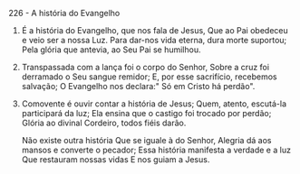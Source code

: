 226 - A história do Evangelho

1. É a história do Evangelho, que nos fala de Jesus,
   Que ao Pai obedeceu e veio ser a nossa Luz.
   Para dar-nos vida eterna, dura morte suportou;
   Pela glória que antevia, ao Seu Pai se humilhou.

2. Transpassada com a lança foi o corpo do Senhor,
   Sobre a cruz foi derramado o Seu sangue remidor;
   E, por esse sacrifício, recebemos salvação;
   O Evangelho nos declara:"
   Só em Cristo há perdão".

3. Comovente é ouvir contar a história de Jesus;
   Quem, atento, escutá-la participará da luz;
   Ela ensina que o castigo foi trocado por perdão;
   Glória ao divinal Cordeiro, todos fiéis darão.

   Não existe outra história
   Que se iguale à do Senhor,
   Alegria dá aos mansos e converte o pecador;
   Essa história manifesta a verdade e a luz
   Que restauram nossas vidas
   E nos guiam a Jesus.
